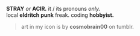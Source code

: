 **STRAY** *or* **ACIR.** it / its pronouns *only.* <br>
local **eldritch punk** freak. coding **hobbyist.** <br>
> art in my icon is by **cosmobrain00** on tumblr.
